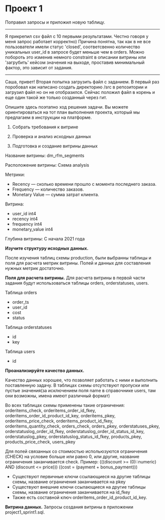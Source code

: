 # Проект 1

Поправил запросы и приложил новую таблицу.

-----------

Я прикрепил csv файл с 10 первыми результатами.
Честно говоря у меня запрос работает корректно) Причина понятна, так как в не все пользователи имели статус 'closed', соответсвенно количество уникальных user_id в запросе будет меньше чем в orders. Можно побороть это изменив немного constraint в описании витрины или 'загрубить' кейсом значения на выходе, проставив минимальный фактор, это зависит от задания.

----------

Саша, привет! Вторая попытка загрузить файл с заданием. В первый раз поробовал как написано создать директорию /src в репозитории и загрузил файл но он не отобразился. Сейчас положил файл в корень и еще один такой же только созданный через гит.

Опишите здесь поэтапно ход решения задачи. Вы можете ориентироваться на тот план выполнения проекта, который мы предлагаем в инструкции на платформе.
1. Собрать требования к витрине


2. Проверка и анализ исходных данных 


3. Подготовка и создание витрины данных

Название витрины:
dm_rfm_segments

Расположение витрины:
Схема analysis

Метрики:
- Recency — сколько времени прошло с момента последнего заказа.
- Frequency — количество заказов.
- Monetary Value — сумма затрат клиента.

Витрина:
- user_id int4
- recency int4
- frequency int4
- monetary_value int4

Глубина витрины:
C начала 2021 года

<b>Изучите структуру исходных данных.</b>

После изучения таблиц схемы production, были выбранны таблицы и поля для расчета метрик витрины. Полей и данных для составления нужных метрик достаточно.

<b>Поля для расчета витрины.</b>
Для расчета витрины в первой части задания будут использоваться таблицы orders, orderstatuses, users.

Таблица orders
- order_ts
- user_id
- cost
- status

Таблица orderstatuses
- id
- key

Таблица users
- id

<b>Проанализируйте качество данных.</b>

Качество данных хорошее, что позволяет работать с ними и выполнить поставленную задачу.
В таблицах схемы отсутствуют пропуски или пустые значения(за исключением поля name в справочнике users, там они возможны, имена имеют различный формат)

Во всех таблицах схемы применены такие ограничения:
orderitems_check,
orderitems_order_id_fkey,
orderitems_order_id_product_id_key,
orderitems_pkey,
orderitems_price_check,
orderitems_product_id_fkey,
orderitems_quantity_check,
orders_check,
orders_pkey,
orderstatuses_pkey,
orderstatuslog_order_id_fkey,
orderstatuslog_order_id_status_id_key,
orderstatuslog_pkey,
orderstatuslog_status_id_fkey,
products_pkey,
products_price_check,
users_pkey

Для полей связанных со стоимостью испольюзуются ограничения (CHECK) на условие больше или равно 0, или другие, название ограничения заканчивается check. Пример:
(((discount >= (0)::numeric) AND (discount <= price)))
((cost = (payment + bonus_payment)))

- Существуют первичные ключи ссылающиеся на другие таблицы схемы, название ограничения заканчивается на pkey
- Существуют внешние ключи ссылающиеся на другие таблицы схемы, название ограничения заканчивается на id_fkey
- Также есть составной ключ orderitems_order_id_product_id_key.

<b>Витрина данных.</b>
Запросы создания витрины в приложении project1_sprint1.sql.
